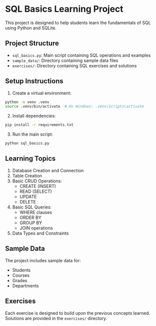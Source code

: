# SQL Basics Learning Project

This project is designed to help students learn the fundamentals of SQL using Python and SQLite.

## Project Structure

- `sql_basics.py`: Main script containing SQL operations and examples
- `sample_data/`: Directory containing sample data files
- `exercises/`: Directory containing SQL exercises and solutions

## Setup Instructions

1. Create a virtual environment:
```bash
python -m venv .venv
source .venv/bin/activate  # On Windows: .venv\Scripts\activate
```

2. Install dependencies:
```bash
pip install -r requirements.txt
```

3. Run the main script:
```bash
python sql_basics.py
```

## Learning Topics

1. Database Creation and Connection
2. Table Creation
3. Basic CRUD Operations:
   - CREATE (INSERT)
   - READ (SELECT)
   - UPDATE
   - DELETE
4. Basic SQL Queries:
   - WHERE clauses
   - ORDER BY
   - GROUP BY
   - JOIN operations
5. Data Types and Constraints

## Sample Data

The project includes sample data for:
- Students
- Courses
- Grades
- Departments

## Exercises

Each exercise is designed to build upon the previous concepts learned. Solutions are provided in the `exercises/` directory. 